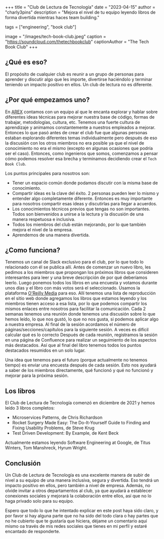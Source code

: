 +++
title = "Club de Lectura de Tecnología"
date = "2023-04-15"
author = "charly3pins"
description = "Mejora el nivel de tu equipo leyendo libros de forma divertida mientras haces team building."

tags = ["engineering", "book club"]

image = "/images/tech-book-club.jpeg"
caption = "https://soundcloud.com/thetechbookclub"
captionAuthor = "The Tech Book Club"
+++
## ¿Qué es eso?
El propósito de cualquier club es reunir a un grupo de personas para aprender y discutir algo que les importe, divertirse haciéndolo y terminar teniendo un impacto positivo en ellos. Un club de lectura no es diferente.

## ¿Por qué empezamos uno?
En [AREX](https://arex.io/) contamos con un equipo al que le encanta explorar y hablar sobre diferentes ideas técnicas para mejorar nuestra base de código, formas de trabajar, metodologías, cultura, etc. Tenemos una fuerte cultura de aprendizaje y animamos constantemente a nuestros empleados a mejorar. Entonces lo que pasó antes de crear el club fue que algunas personas estaban explorando diferentes temas individualmente pero después de eso la discusión con los otros miembros no era posible ya que el nivel de conocimiento no era el mismo (excepto en algunas ocasiones que podría ser el caso). Entonces, como ingenieros que somos, comenzamos a pensar cómo podemos resolver esa brecha y terminamos decidiendo crear el `Tech Book Club`.

Los puntos principales para nosotros son:
- Tener un espacio común donde podamos discutir con la misma base de conocimiento.
- Compartir ideas es la clave del éxito. 2 personas pueden leer lo mismo y entender algo completamente diferente. Entonces es muy importante para nosotros compartir esas ideas y discutirlas para llegar a acuerdos.
- Los conocimientos técnicos previos que tengas no son importantes. Todos son bienvenidos a unirse a la lectura y la discusión de una manera respetuosa e inclusiva.
- Todos los miembros del club están mejorando, por lo que también mejora el nivel de la empresa.
- Aprendemos de una manera divertida.


## ¿Como funciona?
Tenemos un canal de Slack exclusivo para el club, por lo que todo lo relacionado con él se publica allí. Antes de comenzar un nuevo libro, les pedimos a los miembros que propongan los próximos libros que consideren interesantes para leer y una breve descripción de por qué deberíamos leerlo.
Luego ponemos todos los libros en una encuesta y votamos durante unos días y el libro con más votos será el seleccionado.
Usamos la plataforma [O'Reilly Media](https://www.oreilly.com/) para eso. Allí tenemos una lista de reproducción en el sitio web donde agregamos los libros que estamos leyendo y los miembros tienen acceso a esa lista, por lo que podemos compartir los mismos enlaces entre nosotros para facilitar la comunicación.
Cada 2 semanas tenemos una reunión donde tenemos una discusión sobre lo que hemos leído, lo que nos gustó, lo que no nos gusta, si podemos aplicar algo a nuestra empresa. Al final de la sesión acordamos el número de páginas/secciones/capítulos para la siguiente sesión. A veces es difícil calcular qué es lo correcto
Después de cada reunión, registramos la sesión en una página de Confluence para realizar un seguimiento de los aspectos más destacados. Así que al final del libro tenemos todos los puntos destacados resumidos en un solo lugar.

Una idea que tenemos para el futuro (porque actualmente no tenemos tiempo) es enviar una encuesta después de cada sesión. Esto nos ayudará a saber de los miembros directamente, qué funcionó y qué no funcionó y mejorar para la próxima sesión.

## Los libros
El Club de Lectura de Tecnología comenzó en diciembre de 2021 y hemos leído 3 libros completos:
- Microservices Patterns, de Chris Richardson
- Rocket Surgery Made Easy: The Do-It-Yourself Guide to Finding and Fixing Usability Problems, de Steve Krug
- Test Driven Development: By Example, de Kent Beck

Actualmente estamos leyendo Software Engineering at Google, de Titus Winters, Tom Manshreck, Hyrum Wright.
 
## Conclusión

Un Club de Lectura de Tecnología es una excelente manera de subir de nivel a su equipo de una manera inclusiva, segura y divertida. Eso tendrá un impacto positivo en ellos, pero también a nivel de empresa. Además, no olvide invitar a otros departamentos al club, ya que ayudará a establecer conexiones sociales y mejorará la colaboración entre ellos, así que no lo haga privado solo para su equipo.

Espero que todo lo que he intentado explicar en este post haya sido claro, y por favor si hay alguna parte que no ha sido del todo clara o hay partes que no he cubierto que te gustaría que hiciera, déjame un comentario aquí mismo oa través de mis redes sociales que tienes en mi perfil y estaré encantado de responderte.
